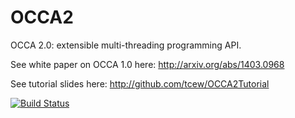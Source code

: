 OCCA2
=====

OCCA 2.0: extensible multi-threading programming API.

See white paper on OCCA 1.0 here: http://arxiv.org/abs/1403.0968

See tutorial slides here: http://github.com/tcew/OCCA2Tutorial

 [![Build Status](https://travis-ci.org/tcew/OCCA2.svg?branch=master)](https://travis-ci.org/tcew/OCCA2)
